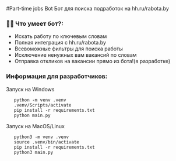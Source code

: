 #Part-time jobs Bot
Бот для поиска подработок на hh.ru/rabota.by

### :man_technologist: Что умеет бот?:

- Искать работу по ключевым словам
- Полная интеграция с hh.ru/rabota.by
- Всевоможные фильтры для поиска работы
- Исключение ненужных вам вакансий по словам
- Отправка откликов на вакансии прямо из бота!(в разработке)

### Информация для разработчиков:

Запуск на Windows

```
   python -m venv .venv
   .venv/Scripts/activate
   pip install -r requirements.txt
   python main.py
```

Запуск на MacOS/Linux

```
   python3 -m venv .venv
   source .venv/bin/activate
   pip install -r requirements.txt
   python3 main.py
```
